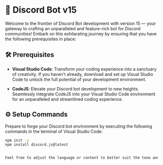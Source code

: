 # 🚀 Discord Bot v15

Welcome to the frontier of Discord Bot development with version 15 — your gateway to crafting an unparalleled and feature-rich bot for Discord communities! Embark on this exhilarating journey by ensuring that you have the following prerequisites in place:

## 🛠️ Prerequisites

- **Visual Studio Code**: Transform your coding experience into a sanctuary of creativity. If you haven't already, download and set up Visual Studio Code to unlock the full potential of your development environment.

- **CodeJS**: Elevate your Discord bot development to new heights. Seamlessly integrate CodeJS into your Visual Studio Code environment for an unparalleled and streamlined coding experience.

## ⚙️ Setup Commands

Prepare to forge your Discord bot environment by executing the following commands in the terminal of Visual Studio Code:

```bash
npm init -y
npm install discord.js@latest


Feel free to adjust the language or content to better suit the tone and style you prefer for your Discord Bot documentation.
